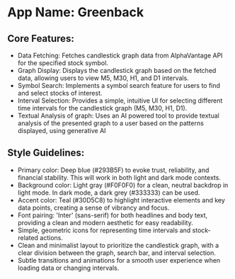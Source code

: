 # **App Name**: Greenback

## Core Features:

- Data Fetching: Fetches candlestick graph data from AlphaVantage API for the specified stock symbol.
- Graph Display: Displays the candlestick graph based on the fetched data, allowing users to view M5, M30, H1, and D1 intervals.
- Symbol Search: Implements a symbol search feature for users to find and select stocks of interest.
- Interval Selection: Provides a simple, intuitive UI for selecting different time intervals for the candlestick graph (M5, M30, H1, D1).
- Textual Analysis of graph: Uses an AI powered tool to provide textual analysis of the presented graph to a user based on the patterns displayed, using generative AI

## Style Guidelines:

- Primary color: Deep blue (#293B5F) to evoke trust, reliability, and financial stability. This will work in both light and dark mode contexts.
- Background color: Light gray (#F0F0F0) for a clean, neutral backdrop in light mode.  In dark mode, a dark grey (#333333) can be used.
- Accent color: Teal (#30D5C8) to highlight interactive elements and key data points, creating a sense of vibrancy and focus.
- Font pairing: 'Inter' (sans-serif) for both headlines and body text, providing a clean and modern aesthetic for easy readability.
- Simple, geometric icons for representing time intervals and stock-related actions.
- Clean and minimalist layout to prioritize the candlestick graph, with a clear division between the graph, search bar, and interval selection.
- Subtle transitions and animations for a smooth user experience when loading data or changing intervals.